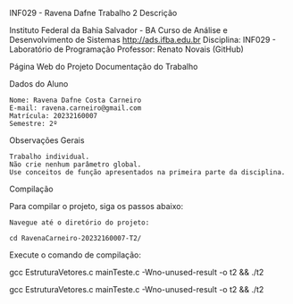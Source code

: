 INF029 - Ravena Dafne
Trabalho 2
Descrição

Instituto Federal da Bahia
Salvador - BA
Curso de Análise e Desenvolvimento de Sistemas
http://ads.ifba.edu.br
Disciplina: INF029 - Laboratório de Programação
Professor: Renato Novais (GitHub)

Página Web do Projeto
Documentação do Trabalho

Dados do Aluno

    Nome: Ravena Dafne Costa Carneiro
    E-mail: ravena.carneiro@gmail.com
    Matrícula: 20232160007
    Semestre: 2º

Observações Gerais

    Trabalho individual.
    Não crie nenhum parâmetro global.
    Use conceitos de função apresentados na primeira parte da disciplina.

Compilação

Para compilar o projeto, siga os passos abaixo:

    Navegue até o diretório do projeto:

    cd RavenaCarneiro-20232160007-T2/

Execute o comando de compilação:

gcc EstruturaVetores.c mainTeste.c -Wno-unused-result -o t2 && ./t2

gcc EstruturaVetores.c mainTeste.c -Wno-unused-result -o t2 && ./t2
